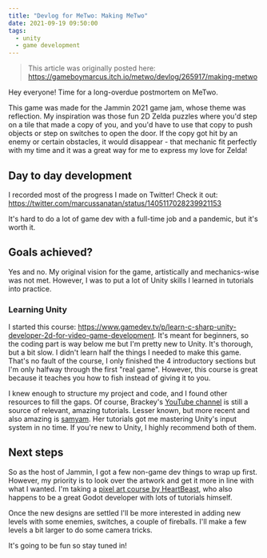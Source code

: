 ```yaml
---
title: "Devlog for MeTwo: Making MeTwo"
date: 2021-09-19 09:50:00
tags:
  - unity
  - game development
---
```


> This article was originally posted here: https://gameboymarcus.itch.io/metwo/devlog/265917/making-metwo

Hey everyone! Time for a long-overdue postmortem on MeTwo.

This game was made for the Jammin 2021 game jam, whose theme was reflection. My inspiration was those fun 2D Zelda puzzles where you'd step on a tile that made a copy of you, and you'd have to use that copy to push objects or step on switches to open the door. If the copy got hit by an enemy or certain obstacles, it would disappear - that mechanic fit perfectly with my time and it was a great way for me to express my love for Zelda!

## Day to day development

I recorded most of the progress I made on Twitter! Check it out: https://twitter.com/marcussanatan/status/1405117028239921153

It's hard to do a lot of game dev with a full-time job and a pandemic, but it's worth it.

## Goals achieved?

Yes and no. My original vision for the game, artistically and mechanics-wise was not met. However, I was to put a lot of Unity skills I learned in tutorials into practice.

### Learning Unity

I started this course: https://www.gamedev.tv/p/learn-c-sharp-unity-developer-2d-for-video-game-development. It's meant for beginners, so the coding part is way below me but I'm pretty new to Unity. It's thorough, but a bit slow. I didn't learn half the things I needed to make this game. That's no fault of the course, I only finished the 4 introductory sections but I'm only halfway through the first "real game". However, this course is great because it teaches you how to fish instead of giving it to you.

I knew enough to structure my project and code, and I found other resources to fill the gaps. Of course, Brackey's [YouTube channel](https://www.youtube.com/user/Brackeys) is still a source of relevant, amazing tutorials. Lesser known, but more recent and also amazing is [samyam](https://www.youtube.com/channel/UCCkLMimnKzKbOQYxPDSYXFw). Her tutorials got me mastering Unity's input system in no time. If you're new to Unity, I highly recommend both of them.

## Next steps

So as the host of Jammin, I got a few non-game dev things to wrap up first. However, my priority is to look over the artwork and get it more in line with what I wanted. I'm taking a [pixel art course by HeartBeast](https://www.udemy.com/course/learn-to-create-pixel-art-for-your-game/), who also happens to be a great Godot developer with lots of tutorials himself.

Once the new designs are settled I'll be more interested in adding new levels with some enemies, switches, a couple of fireballs. I'll make a few levels a bit larger to do some camera tricks.

It's going to be fun so stay tuned in!
